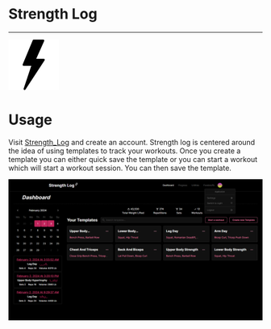 # Strength Log 
***
![Strength Log Logo](./client/public/favicon.png)

# Usage
Visit [Strength_Log](https://strength-log.vercel.app/) and create an account. Strength log is centered around the idea of using templates to track your workouts. Once you create a template you can either quick save the template or you can start a workout which will start a workout session. You can then save the template. 

![project image](./client/public/Strength-log.png)
